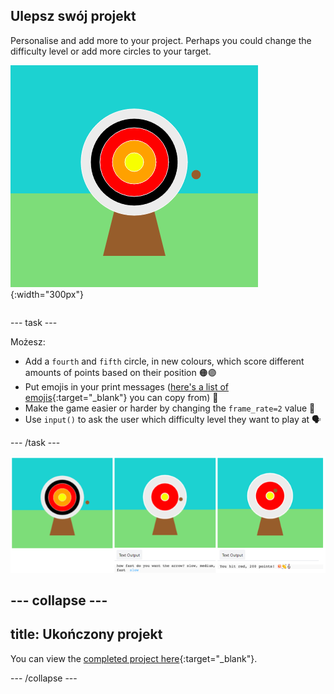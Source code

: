 ## Ulepsz swój projekt

<div style="display: flex; flex-wrap: wrap">
<div style="flex-basis: 200px; flex-grow: 1; margin-right: 15px;">
Personalise and add more to your project. Perhaps you could change the difficulty level or add more circles to your target.
</div>
<div>

![The output area showing a target with five circles.](images/five_circles.png){:width="300px"}

</div>
</div>

--- task ---

Możesz:

+ Add a `fourth` and `fifth` circle, in new colours, which score different amounts of points based on their position 🟠🟣
+ Put emojis in your print messages ([here's a list of emojis](https://unicode.org/emoji/charts/full-emoji-list.html){:target="_blank"} you can copy from) 🎯
+ Make the game easier or harder by changing the `frame_rate=2` value 💨
+ Use `input()` to ask the user which difficulty level they want to play at 🗣️

--- /task ---

![Three project ideas, one has five circles, one has a difficulty input question and one has emojis in the points message.](images/upgrade-ideas.png)

--- collapse ---
---
title: Ukończony projekt
---

You can view the [completed project here](https://editor.raspberrypi.org/projects/target-practice-solution){:target="_blank"}.

--- /collapse ---
